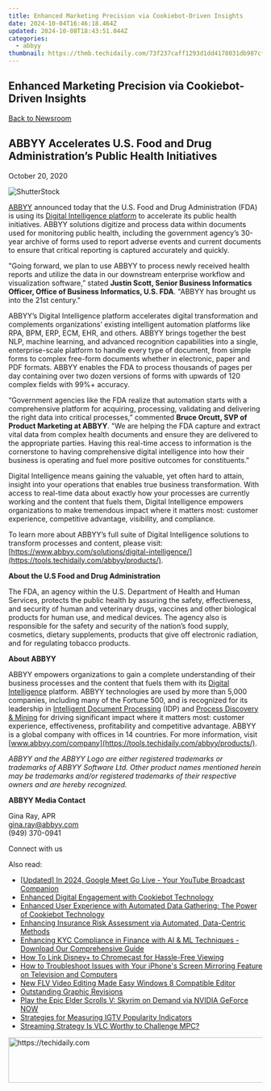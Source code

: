 ```yaml
---
title: Enhanced Marketing Precision via Cookiebot-Driven Insights
date: 2024-10-04T16:46:18.464Z
updated: 2024-10-08T18:43:51.044Z
categories:
  - abbyy
thumbnail: https://thmb.techidaily.com/73f237caff1293d1dd4178031db987cf4821ccb81a94a966ce0f48ea51b79037.jpg
---
```


## Enhanced Marketing Precision via Cookiebot-Driven Insights

[Back to Newsroom](https://tools.techidaily.com/abbyy/products/)

## ABBYY Accelerates U.S. Food and Drug Administration’s Public Health Initiatives

October 20, 2020

![ShutterStock](https://content.abbyy.com/-/media/project/abbyy/abbyy/branchtemplates/shutterstock_1272462163_1296-x-729.jpg?h=729&iar=0&w=1296)

[ABBYY](https://tools.techidaily.com/abbyy/products/) announced today that the U.S. Food and Drug Administration (FDA) is using its [Digital Intelligence platform](https://tools.techidaily.com/abbyy/products/) to accelerate its public health initiatives. ABBYY solutions digitize and process data within documents used for monitoring public health, including the government agency’s 30-year archive of forms used to report adverse events and current documents to ensure that critical reporting is captured accurately and quickly.

"Going forward, we plan to use ABBYY to process newly received health reports and utilize the data in our downstream enterprise workflow and visualization software,” stated **Justin Scott, Senior Business Informatics Officer, Office of Business Informatics, U.S. FDA**. "ABBYY has brought us into the 21st century."

ABBYY’s Digital Intelligence platform accelerates digital transformation and complements organizations’ existing intelligent automation platforms like RPA, BPM, ERP, ECM, EHR, and others. ABBYY brings together the best NLP, machine learning, and advanced recognition capabilities into a single, enterprise-scale platform to handle every type of document, from simple forms to complex free-form documents whether in electronic, paper and PDF formats. ABBYY enables the FDA to process thousands of pages per day containing over two dozen versions of forms with upwards of 120 complex fields with 99%+ accuracy.

“Government agencies like the FDA realize that automation starts with a comprehensive platform for acquiring, processing, validating and delivering the right data into critical processes,” commented **Bruce Orcutt, SVP of Product Marketing at ABBYY**. "We are helping the FDA capture and extract vital data from complex health documents and ensure they are delivered to the appropriate parties. Having this real-time access to information is the cornerstone to having comprehensive digital intelligence into how their business is operating and fuel more positive outcomes for constituents.”

Digital Intelligence means gaining the valuable, yet often hard to attain, insight into your operations that enables true business transformation. With access to real-time data about exactly how your processes are currently working and the content that fuels them, Digital Intelligence empowers organizations to make tremendous impact where it matters most: customer experience, competitive advantage, visibility, and compliance.

To learn more about ABBYY’s full suite of Digital Intelligence solutions to transform processes and content, please visit:[https://www.abbyy.com/solutions/digital-intelligence/](https://tools.techidaily.com/abbyy/products/).

**About the U.S Food and Drug Administration**

The FDA, an agency within the U.S. Department of Health and Human Services, protects the public health by assuring the safety, effectiveness, and security of human and veterinary drugs, vaccines and other biological products for human use, and medical devices. The agency also is responsible for the safety and security of the nation’s food supply, cosmetics, dietary supplements, products that give off electronic radiation, and for regulating tobacco products.

**About ABBYY**

ABBYY empowers organizations to gain a complete understanding of their business processes and the content that fuels them with its [Digital Intelligence](https://tools.techidaily.com/abbyy/products/) platform. ABBYY technologies are used by more than 5,000 companies, including many of the Fortune 500, and is recognized for its leadership in [Intelligent Document Processing](https://tools.techidaily.com/abbyy/products/) (IDP) and [Process Discovery & Mining](https://tools.techidaily.com/abbyy/products/) for driving significant impact where it matters most: customer experience, effectiveness, profitability and competitive advantage. ABBYY is a global company with offices in 14 countries. For more information, visit [www.abbyy.com/company](https://tools.techidaily.com/abbyy/products/).

_ABBYY and the ABBYY Logo are either registered trademarks or trademarks of ABBYY Software Ltd. Other product names mentioned herein may be trademarks and/or registered trademarks of their respective owners and are hereby recognized._

**ABBYY Media Contact**

Gina Ray, APR  
[gina.ray@abbyy.com](https://tools.techidaily.com/abbyy/products/)  
(949) 370-0941

Connect with us

<ins class="adsbygoogle"
     style="display:block"
     data-ad-format="autorelaxed"
     data-ad-client="ca-pub-7571918770474297"
     data-ad-slot="1223367746"></ins>

<ins class="adsbygoogle"
     style="display:block"
     data-ad-client="ca-pub-7571918770474297"
     data-ad-slot="8358498916"
     data-ad-format="auto"
     data-full-width-responsive="true"></ins>

<span class="atpl-alsoreadstyle">Also read:</span>
<div><ul>
<li><a href="https://eaxpv-info.techidaily.com/updated-in-2024-google-meet-go-live-your-youtube-broadcast-companion/"><u>[Updated] In 2024, Google Meet Go Live - Your YouTube Broadcast Companion</u></a></li>
<li><a href="https://solve-popular.techidaily.com/enhanced-digital-engagement-with-cookiebot-technology/"><u>Enhanced Digital Engagement with Cookiebot Technology</u></a></li>
<li><a href="https://solve-popular.techidaily.com/enhanced-user-experience-with-automated-data-gathering-the-power-of-cookiebot-technology/"><u>Enhanced User Experience with Automated Data Gathering: The Power of Cookiebot Technology</u></a></li>
<li><a href="https://solve-popular.techidaily.com/enhancing-insurance-risk-assessment-via-automated-data-centric-methods/"><u>Enhancing Insurance Risk Assessment via Automated, Data-Centric Methods</u></a></li>
<li><a href="https://solve-popular.techidaily.com/enhancing-kyc-compliance-in-finance-with-ai-and-ml-techniques-download-our-comprehensive-guide/"><u>Enhancing KYC Compliance in Finance with AI & ML Techniques - Download Our Comprehensive Guide</u></a></li>
<li><a href="https://techno-recovery.techidaily.com/how-to-link-disneyplus-to-chromecast-for-hassle-free-viewing/"><u>How To Link Disney+ to Chromecast for Hassle-Free Viewing</u></a></li>
<li><a href="https://os-tips.techidaily.com/how-to-troubleshoot-issues-with-your-iphones-screen-mirroring-feature-on-television-and-computers/"><u>How to Troubleshoot Issues with Your iPhone's Screen Mirroring Feature on Television and Computers</u></a></li>
<li><a href="https://ai-vdieo-software.techidaily.com/new-flv-video-editing-made-easy-windows-8-compatible-editor/"><u>New FLV Video Editing Made Easy Windows 8 Compatible Editor</u></a></li>
<li><a href="https://extra-information.techidaily.com/outstanding-graphic-revisions/"><u>Outstanding Graphic Revisions</u></a></li>
<li><a href="https://buynow-marvelous.techidaily.com/play-the-epic-elder-scrolls-v-skyrim-on-demand-via-nvidia-geforce-now/"><u>Play the Epic Elder Scrolls V: Skyrim on Demand via NVIDIA GeForce NOW</u></a></li>
<li><a href="https://instagram-videos.techidaily.com/strategies-for-measuring-igtv-popularity-indicators/"><u>Strategies for Measuring IGTV Popularity Indicators</u></a></li>
<li><a href="https://extra-hints.techidaily.com/streaming-strategy-is-vlc-worthy-to-challenge-mpc/"><u>Streaming Strategy Is VLC Worthy to Challenge MPC?</u></a></li>
</ul></div>

<!-- affiliate ads begin -->
<a href="https://jalbum-affiliate-program.sjv.io/c/5597632/1838960/17916" target="_top" id="1838960">
  <img src="//a.impactradius-go.com/display-ad/17916-1838960" border="0" alt="https://techidaily.com" width="728" height="90"/>
</a>
<img height="0" width="0" src="https://jalbum-affiliate-program.sjv.io/i/5597632/1838960/17916" style="position:absolute;visibility:hidden;" border="0" />
<!-- affiliate ads end -->


